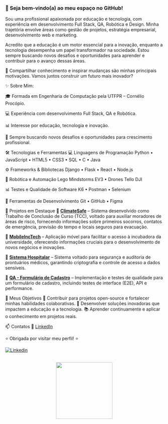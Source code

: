 ### 👋 Seja bem-vindo(a) ao meu espaço no GitHub!
Sou uma profissional apaixonada por educação e tecnologia, com experiência em desenvolvimento Full Stack, QA, Robótica e Design. Minha trajetória envolve áreas como gestão de projetos, estratégia empresarial, desenvolvimento web e marketing.

Acredito que a educação é um motor essencial para a inovação, enquanto a tecnologia desempenha um papel transformador na sociedade. Estou sempre buscando novos desafios e oportunidades para aprender e contribuir para o avanço dessas áreas.

🚀 Compartilhar conhecimento e inspirar mudanças são minhas principais motivações. Vamos juntos construir um futuro mais inovador?

✨ Sobre Mim:

🎓 Formada em Engenharia de Computação pela UTFPR – Cornélio Procópio.

💻 Experiência com desenvolvimento Full Stack, QA e Robótica.

📊 Interesse por educação, tecnologia e inovação.

🚀 Sempre buscando novos desafios e oportunidades para crescimento profissional.

🛠️ Tecnologias e Ferramentas
💻 Linguagens de Programação
Python • JavaScript • HTML5 • CSS3 • SQL • C • Java

⚙️ Frameworks & Bibliotecas
Django • Flask • React • Node.js

🤖 Robótica e Automação
Lego Mindstorms EV3 • Drones Tello DJI

📊 Testes e Qualidade de Software
K6 • Postman • Selenium

🔧 Ferramentas de Desenvolvimento
Git • GitHub • Figma

🚀 Projetos em Destaque
📌 **[ClimateSafe](https://github.com/GabrielaBueno/ClimateSafe)** – Sistema desenvolvido como Trabalho de Conclusão de Curso (TCC), voltado para auxiliar moradores de áreas de risco, fornecendo informações sobre primeiros socorros, contatos de emergência, previsão do tempo e locais seguros para evacuação.

📌 **[MobileIncTech](https://github.com/GabrielaBueno/IncTech)** – Aplicação móvel para facilitar o acesso à incubadora da universidade, oferecendo informações cruciais para o desenvolvimento de novos negócios e inovações.

📌 **[Sistema Hospitalar](https://github.com/GabrielaBueno/Sistema-Hospitalar)** – Sistema voltado para segurança e auditoria de prontuários médicos, garantindo criptografia e controle de acesso a dados sensíveis.

📌 **[QA - Formulário de Cadastro](https://github.com/GabrielaBueno/QA-Formulario-de-Cadastro)** – Implementação e testes de qualidade para um formulário de cadastro, incluindo testes de interface (E2E), API e performance.

🎯 Meus Objetivos
🌟 Contribuir para projetos open-source e fortalecer minhas habilidades colaborativas.
🚀 Desenvolver soluções inovadoras que impactem a educação e a tecnologia.
📚 Aprender continuamente e aplicar o conhecimento em projetos reais.

📫 Contatos
📌 [LinkedIn](https://www.linkedin.com/in/gabrielabueno-/)

⭐ Obrigada por visitar meu perfil! ⭐


[![Linkedin](https://img.shields.io/badge/LinkedIn-0077B5?style=for-the-badge&logo=linkedin&logoColor=white)](https://www.linkedin.com/in/gabrielabueno-/)

## 
<div align="center">
  <a href="https://github.com/GabrielaBueno">
  <img height="180em" src="https://github-readme-stats.vercel.app/api/top-langs/?username=GabrielaBueno&layout=compact&theme=chartreuse-dark"/>
</div>

